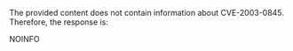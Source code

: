 The provided content does not contain information about CVE-2003-0845. Therefore, the response is:

NOINFO